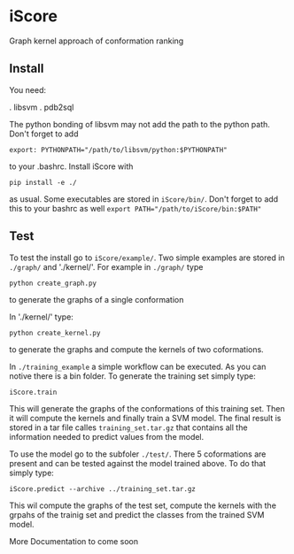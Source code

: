 # iScore

Graph kernel approach of  conformation ranking

## Install

You need:

  . libsvm
  . pdb2sql

The python bonding of libsvm may not add the path to the python path. Don't forget to add

`export: PYTHONPATH="/path/to/libsvm/python:$PYTHONPATH"`

to your .bashrc. Install iScore with

`pip install -e ./`

as usual. Some executables are stored in `iScore/bin/`. Don't forget to add this to your bashrc as well
`export PATH="/path/to/iScore/bin:$PATH"`

## Test

To test the install go to `iScore/example/`. Two simple examples are stored in `./graph/` and './kernel/'. For example in `./graph/` type

`python create_graph.py`

to generate the graphs of a single conformation

In './kernel/' type:

`python create_kernel.py`

to generate the graphs and compute the kernels of two coformations.

In `./training_example` a simple workflow can be executed. As you can notive there is a bin folder. To generate the training set simply type:

`iScore.train`

This will generate the graphs of the conformations of this training set. Then it will compute the kernels and finally train a SVM model. The final result is stored in a tar file calles `training_set.tar.gz` that contains all the information needed to predict values from the model. 

To use the model go to the subfoler `./test/`. There 5 coformations are present and can be tested against the model trained above. To do that simply type:

`iScore.predict --archive ../training_set.tar.gz`

This wil compute the graphs of the test set, compute the kernels with the grpahs of the trainig set and predict the classes from the trained SVM model.


More Documentation to come soon

